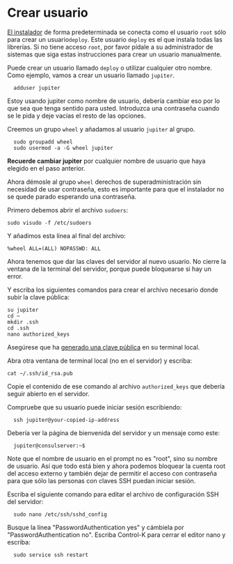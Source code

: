# Crear usuario

[El instalador](https://github.com/consul/installer) de forma predeterminada se conecta como el usuario `root` sólo para crear un usuario`deploy`. Este usuario `deploy` es el que instala todas las librerías. Si no tiene acceso `root`, por favor pídale a su administrador de sistemas que siga estas instrucciones para crear un usuario manualmente.

Puede crear un usuario llamado `deploy` o utilizar cualquier otro nombre. Como ejemplo, vamos a crear un usuario llamado `jupiter`.

```text
  adduser jupiter
```

Estoy usando jupiter como nombre de usuario, debería cambiar eso por lo que sea que tenga sentido para usted. Introduzca una contraseña cuando se le pida y deje vacías el resto de las opciones.

Creemos un grupo `wheel` y añadamos al usuario `jupiter` al grupo.

```text
  sudo groupadd wheel
  sudo usermod -a -G wheel jupiter
```

**Recuerde cambiar jupiter** por cualquier nombre de usuario que haya elegido en el paso anterior.

Ahora démosle al grupo `wheel` derechos de superadministración sin necesidad de usar contraseña, esto es importante para que el instalador no se quede parado esperando una contraseña.

Primero debemos abrir el archivo `sudoers`:

```text
sudo visudo -f /etc/sudoers
```

Y añadimos esta línea al final del archivo:

```text
%wheel ALL=(ALL) NOPASSWD: ALL
```

Ahora tenemos que dar las claves del servidor al nuevo usuario. No cierre la ventana de la terminal del servidor, porque puede bloquearse si hay un error.

Y escriba los siguientes comandos para crear el archivo necesario donde subir la clave pública:

```text
su jupiter
cd ~
mkdir .ssh
cd .ssh
nano authorized_keys
```

Asegúrese que ha [generado una clave pública](generating_ssh_key.md) en su terminal local.

Abra otra ventana de terminal local \(no en el servidor\) y escriba:

```text
cat ~/.ssh/id_rsa.pub
```

Copie el contenido de ese comando al archivo `authorized_keys` que debería seguir abierto en el servidor.

Compruebe que su usuario puede iniciar sesión escribiendo:

```text
  ssh jupiter@your-copied-ip-address
```

Debería ver la página de bienvenida del servidor y un mensaje como este:

```text
  jupiter@consulserver:~$
```

Note que el nombre de usuario en el prompt no es "root", sino su nombre de usuario. Así que todo está bien y ahora podemos bloquear la cuenta root del acceso externo y también dejar de permitir el acceso con contraseña para que sólo las personas con claves SSH puedan iniciar sesión.

Escriba el siguiente comando para editar el archivo de configuración SSH del servidor:

```text
  sudo nano /etc/ssh/sshd_config
```

Busque la línea "PasswordAuthentication yes" y cámbiela por "PasswordAuthentication no". Escriba Control-K para cerrar el editor nano y escriba:

```text
  sudo service ssh restart
```

